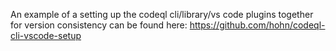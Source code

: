 An example of a setting up the codeql cli/library/vs code plugins together for version consistency can be found here: https://github.com/hohn/codeql-cli-vscode-setup
